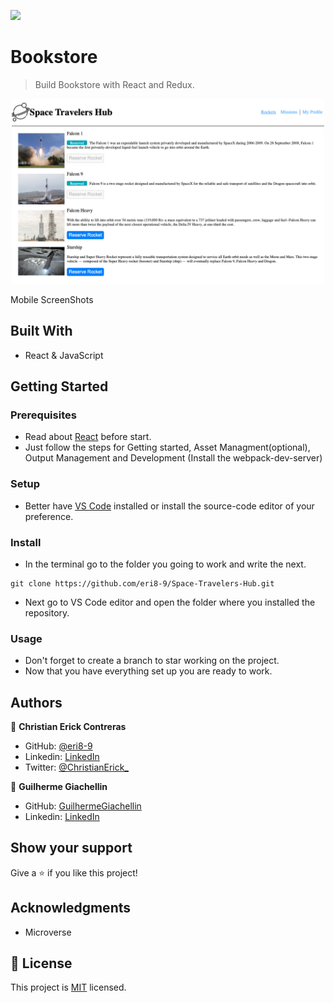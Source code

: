 ![](https://img.shields.io/badge/Microverse-blueviolet)

# Bookstore

> Build Bookstore with React and Redux.

<div align="center"><img src="./spaceX.png" width="500"/></div>

Mobile ScreenShots

## Built With

- React & JavaScript

<!-- ## Live Demo

[Live Demo Link](https://eri8-9.github.io/react-app/#/home)
[Heroku](https://math-magicians-0.herokuapp.com/)
[Netlify](https://eager-euclid-20253f.netlify.app/) -->

## Getting Started

### Prerequisites
  - Read about [React](https://reactjs.org/docs/getting-started.html) before start.
  - Just follow the steps for Getting started, Asset Managment(optional), Output Management and Development (Install the webpack-dev-server)

### Setup
  - Better have [VS Code](https://code.visualstudio.com/) installed or install the source-code editor of your preference. 

### Install
  - In the terminal go to the folder you going to work and write the next. 
  ```
  git clone https://github.com/eri8-9/Space-Travelers-Hub.git
  ```
  - Next go to VS Code editor and open the folder where you installed the repository.
### Usage
  - Don't forget to create a branch to star working on the project.
  - Now that you have everything set up you are ready to work.

## Authors

👤 **Christian Erick Contreras**

- GitHub: [@eri8-9](https://github.com/eri8-9)
- Linkedin: [LinkedIn](https:linkedin.com/in/christian-erick-contreras-9945b820b)
- Twitter: [@ChristianErick_](https://twitter.com/ChristianErick_)

👤 **Guilherme Giachellin**

- GitHub: [GuilhermeGiachellin](https://github.com/GuilhermeGiachellin)
- Linkedin: [LinkedIn](https://www.linkedin.com/in/guilherme-giachellin-2599771b9/)

## Show your support

Give a ⭐️ if you like this project!

## Acknowledgments

- Microverse

## 📝 License

This project is [MIT](LICENSE) licensed.